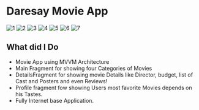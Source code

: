 # Daresay Movie App


![1](https://user-images.githubusercontent.com/16135942/147400151-eb54c4b0-bfbf-4856-80e0-4e0677223c96.jpg)
![2](https://user-images.githubusercontent.com/16135942/147400152-d1195ff3-2c18-4228-846e-7c07dacb3b37.jpg)
![3](https://user-images.githubusercontent.com/16135942/147400153-662858f6-4844-4caa-b081-0014657d6156.jpg)
![4](https://user-images.githubusercontent.com/16135942/147400154-51958097-2bf9-45d1-9550-12a080b9b67f.jpg)
![5](https://user-images.githubusercontent.com/16135942/147400155-56e7effc-5a9c-4d15-b19b-c2bc9dfcfb85.jpg)
![6](https://user-images.githubusercontent.com/16135942/147400156-5d72d780-6947-4b73-bf8c-12ccbc79ce5e.jpg)
![7](https://user-images.githubusercontent.com/16135942/147400158-2c593eb7-6841-4d77-ab13-84a0d1b3e134.jpg)


## What did I Do

- Movie App using MVVM Architecture
- Main Fragment for showing four Categories of Movies
- DetailsFragment for showing movie Details like Director, budget, list of Cast and Posters and even Reviews!
- Profile fragment fow showing Users most favorite Movies depends on his Tastes.
- Fully Internet base Application.


